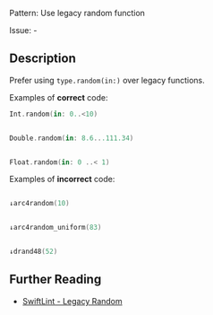 Pattern: Use legacy random function

Issue: -

## Description

Prefer using `type.random(in:)` over legacy functions.

Examples of **correct** code:
```swift
Int.random(in: 0..<10)


Double.random(in: 8.6...111.34)


Float.random(in: 0 ..< 1)

```
Examples of **incorrect** code:
```swift

↓arc4random(10)


↓arc4random_uniform(83)


↓drand48(52)

```

## Further Reading

* [SwiftLint - Legacy Random](https://realm.github.io/SwiftLint/legacy_random.html)
